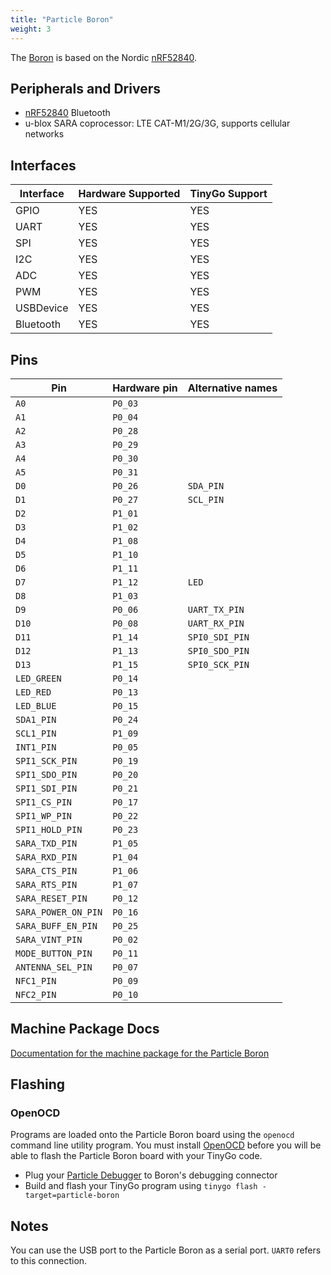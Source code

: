 ```yaml
---
title: "Particle Boron"
weight: 3
---
```


The [Boron](https://docs.particle.io/datasheets/cellular/boron-datasheet/) is based on the Nordic [nRF52840](https://www.nordicsemi.com/eng/Products/nRF52840).

## Peripherals and Drivers

- [nRF52840](https://github.com/tinygo-org/bluetooth) Bluetooth
- u-blox SARA coprocessor: LTE CAT-M1/2G/3G, supports cellular networks

## Interfaces

| Interface | Hardware Supported | TinyGo Support |
| --------- | ------------- | ----- |
| GPIO      | YES | YES |
| UART      | YES | YES |
| SPI       | YES | YES |
| I2C       | YES | YES |
| ADC       | YES | YES |
| PWM       | YES | YES |
| USBDevice | YES | YES |
| Bluetooth | YES | YES |

## Pins

| Pin               | Hardware pin | Alternative names |
| ----------------- | ------------ | ----------------- |
| `A0`              | `P0_03`      |                   |
| `A1`              | `P0_04`      |                   |
| `A2`              | `P0_28`      |                   |
| `A3`              | `P0_29`      |                   |
| `A4`              | `P0_30`      |                   |
| `A5`              | `P0_31`      |                   |
| `D0`              | `P0_26`      | `SDA_PIN`         |
| `D1`              | `P0_27`      | `SCL_PIN`         |
| `D2`              | `P1_01`      |                   |
| `D3`              | `P1_02`      |                   |
| `D4`              | `P1_08`      |                   |
| `D5`              | `P1_10`      |                   |
| `D6`              | `P1_11`      |                   |
| `D7`              | `P1_12`      | `LED`             |
| `D8`              | `P1_03`      |                   |
| `D9`              | `P0_06`      | `UART_TX_PIN`     |
| `D10`             | `P0_08`      | `UART_RX_PIN`     |
| `D11`             | `P1_14`      | `SPI0_SDI_PIN`    |
| `D12`             | `P1_13`      | `SPI0_SDO_PIN`    |
| `D13`             | `P1_15`      | `SPI0_SCK_PIN`    |
| `LED_GREEN`       | `P0_14`      |                   |
| `LED_RED`         | `P0_13`      |                   |
| `LED_BLUE`        | `P0_15`      |                   |
| `SDA1_PIN`        | `P0_24`      |                   |
| `SCL1_PIN`        | `P1_09`      |                   |
| `INT1_PIN`        | `P0_05`      |                   |
| `SPI1_SCK_PIN`    | `P0_19`      |                   |
| `SPI1_SDO_PIN`    | `P0_20`      |                   |
| `SPI1_SDI_PIN`    | `P0_21`      |                   |
| `SPI1_CS_PIN`     | `P0_17`      |                   |
| `SPI1_WP_PIN`     | `P0_22`      |                   |
| `SPI1_HOLD_PIN`   | `P0_23`      |                   |
| `SARA_TXD_PIN`    | `P1_05`      |                   |
| `SARA_RXD_PIN`    | `P1_04`      |                   |
| `SARA_CTS_PIN`    | `P1_06`      |                   |
| `SARA_RTS_PIN`    | `P1_07`      |                   |
| `SARA_RESET_PIN`  | `P0_12`      |                   |
| `SARA_POWER_ON_PIN` | `P0_16`      |                   |
| `SARA_BUFF_EN_PIN` | `P0_25`      |                   |
| `SARA_VINT_PIN`   | `P0_02`      |                   |
| `MODE_BUTTON_PIN` | `P0_11`      |                   |
| `ANTENNA_SEL_PIN` | `P0_07`      |                   |
| `NFC1_PIN`        | `P0_09`      |                   |
| `NFC2_PIN`        | `P0_10`      |                   |

## Machine Package Docs

[Documentation for the machine package for the Particle Boron](../machine/particle-boron)

## Flashing

### OpenOCD

Programs are loaded onto the Particle Boron board using the `openocd` command line utility program. You must install [OpenOCD](http://openocd.org/) before you will be able to flash the Particle Boron board with your TinyGo code.

- Plug your [Particle Debugger](https://store.particle.io/collections/accessories/products/particle-debugger) to Boron's debugging connector
- Build and flash your TinyGo program using `tinygo flash -target=particle-boron`

## Notes

You can use the USB port to the Particle Boron as a serial port. `UART0` refers to this connection.

